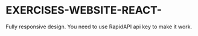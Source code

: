 # EXERCISES-WEBSITE-REACT-
Fully responsive design. You need to use RapidAPI api key to make it work.
